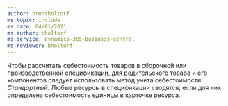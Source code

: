 ```yaml
---
author: brentholtorf
ms.topic: include
ms.date: 04/01/2021
ms.author: bholtorf
ms.service: dynamics-365-business-central
ms.reviewer: bholtorf
---
```

Чтобы рассчитать себестоимость товаров в сборочной или производственной спецификации, для родительского товара и его компонентов следует использовать метод учета себестоимости *Стандартный*. Любые ресурсы в спецификации сводятся, если для них определена себестоимость единицы в карточке ресурса.
